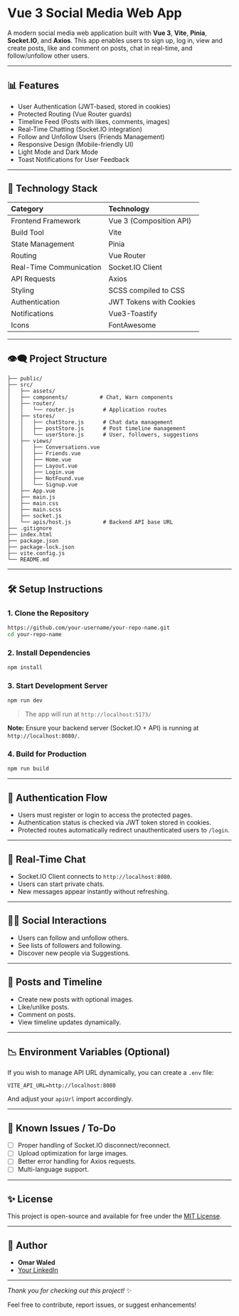 # Vue 3 Social Media Web App

A modern social media web application built with **Vue 3**, **Vite**, **Pinia**, **Socket.IO**, and **Axios**. This app enables users to sign up, log in, view and create posts, like and comment on posts, chat in real-time, and follow/unfollow other users.

---

## 📊 Features

- User Authentication (JWT-based, stored in cookies)
- Protected Routing (Vue Router guards)
- Timeline Feed (Posts with likes, comments, images)
- Real-Time Chatting (Socket.IO integration)
- Follow and Unfollow Users (Friends Management)
- Responsive Design (Mobile-friendly UI)
- Light Mode and Dark Mode
- Toast Notifications for User Feedback

---

## 🔧 Technology Stack

| Category              | Technology                       |
| :-------------------- | :------------------------------- |
| Frontend Framework    | Vue 3 (Composition API)           |
| Build Tool            | Vite                             |
| State Management      | Pinia                            |
| Routing               | Vue Router                       |
| Real-Time Communication | Socket.IO Client               |
| API Requests          | Axios                            |
| Styling               | SCSS compiled to CSS             |
| Authentication        | JWT Tokens with Cookies          |
| Notifications         | Vue3-Toastify                    |
| Icons                 | FontAwesome                      |

---

## 👁‍🗨️ Project Structure

```
├── public/
├── src/
│   ├── assets/
│   ├── components/          # Chat, Warn components
│   ├── router/
│   │   └── router.js         # Application routes
│   ├── stores/
│   │   ├── chatStore.js      # Chat data management
│   │   ├── postStore.js      # Post timeline management
│   │   └── userStore.js      # User, followers, suggestions
│   ├── views/
│   │   ├── Conversations.vue
│   │   ├── Friends.vue
│   │   ├── Home.vue
│   │   ├── Layout.vue
│   │   ├── Login.vue
│   │   ├── NotFound.vue
│   │   └── Signup.vue
│   ├── App.vue
│   ├── main.js
│   ├── main.css
│   ├── main.scss
│   ├── socket.js
│   └── apis/host.js          # Backend API base URL
├── .gitignore
├── index.html
├── package.json
├── package-lock.json
├── vite.config.js
└── README.md
```

---

## 🛠️ Setup Instructions

### 1. Clone the Repository

```bash
https://github.com/your-username/your-repo-name.git
cd your-repo-name
```

### 2. Install Dependencies

```bash
npm install
```

### 3. Start Development Server

```bash
npm run dev
```

> The app will run at `http://localhost:5173/`

**Note:** Ensure your backend server (Socket.IO + API) is running at `http://localhost:8080/`.

### 4. Build for Production

```bash
npm run build
```

---

## 🔗 Authentication Flow
- Users must register or login to access the protected pages.
- Authentication status is checked via JWT token stored in cookies.
- Protected routes automatically redirect unauthenticated users to `/login`.

---

## 💬 Real-Time Chat
- Socket.IO Client connects to `http://localhost:8080`.
- Users can start private chats.
- New messages appear instantly without refreshing.

---

## 👨‍💬 Social Interactions
- Users can follow and unfollow others.
- See lists of followers and following.
- Discover new people via Suggestions.

---

## 📨 Posts and Timeline
- Create new posts with optional images.
- Like/unlike posts.
- Comment on posts.
- View timeline updates dynamically.

---

## 📉 Environment Variables (Optional)

If you wish to manage API URL dynamically, you can create a `.env` file:

```
VITE_API_URL=http://localhost:8080
```

And adjust your `apiUrl` import accordingly.

---

## 👻 Known Issues / To-Do
- [ ] Proper handling of Socket.IO disconnect/reconnect.
- [ ] Upload optimization for large images.
- [ ] Better error handling for Axios requests.
- [ ] Multi-language support.

---

## ✨ License

This project is open-source and available for free under the [MIT License](LICENSE).

---

## 👤 Author

- **Omar Waled**
- [Your LinkedIn](https://www.linkedin.com/in/omar-waled/)
---

_Thank you for checking out this project!_ ✨

Feel free to contribute, report issues, or suggest enhancements!

